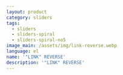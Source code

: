 ```yaml
---
layout: product
category: sliders
tags:
  - sliders
  - sliders-spiral
  - sliders-spiral-no5
image_main: /assets/img/link-reverse.webp
language: el
name: '"LINK" REVERSE'
description: '"LINK" REVERSE'
---
```

